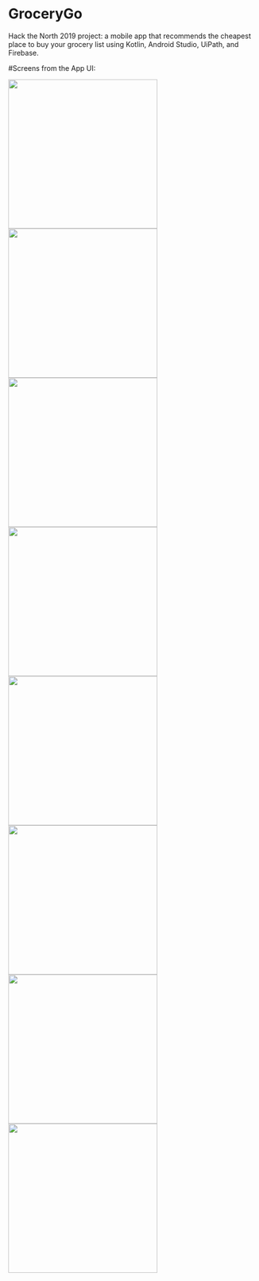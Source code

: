 # GroceryGo
Hack the North 2019 project: a mobile app that recommends the cheapest place to buy your grocery list using Kotlin, Android Studio, UiPath, and Firebase.

#Screens from the App UI:

<p>
    <img src="Display Images/First_Screen.png" width=300px/>
    <img src="Display Images/Basic_Info.png" width=300px/>
    <img src="Display Images/Basic_Info2.png" width=300px/>
    <img src="Display Images/Basic_Info3.png" width=300px/>
    <img src="Display Images/Shopping_List.png" width=300px/>
    <img src="Display Images/Shopping_List_2_1.png" width=300px/>
    <img src="Display Images/Shopping_List_2.png" width=300px/>
    <img src="Display Images/Recommendation.png" width=300px/>
</p>
